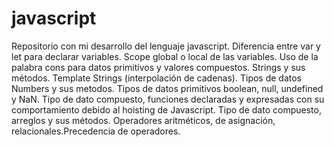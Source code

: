 # javascript
Repositorio con mi desarrollo del lenguaje javascript. Diferencia entre var y let para declarar variables. Scope global o local de las variables. Uso de la palabra cons para datos primitivos y valores compuestos. Strings y sus métodos. Template Strings (interpolación de cadenas). Tipos de datos Numbers y sus metodos. Tipos de datos primitivos boolean, null, undefined y NaN. Tipo de dato compuesto, funciones declaradas y expresadas con su comportamiento debido al hoisting de Javascript. Tipo de dato compuesto, arreglos y sus métodos. Operadores aritméticos, de asignación, relacionales.Precedencia de operadores.
